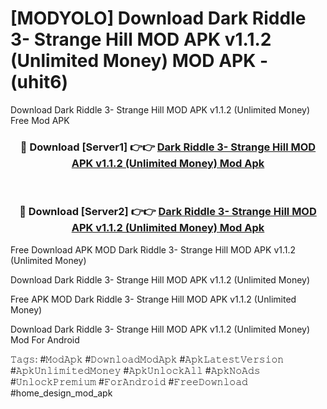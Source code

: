 # [MODYOLO] Download Dark Riddle 3- Strange Hill MOD APK v1.1.2 (Unlimited Money) MOD APK - (uhit6)
Download Dark Riddle 3- Strange Hill MOD APK v1.1.2 (Unlimited Money) Free Mod APK

<div align="center">
<h3>🔴 Download [Server1] 👉👉 <a href="https://apk-comot.site?title=Dark_Riddle_3-_Strange_Hill_MOD_APK_v1.1.2_(Unlimited_Money)">Dark Riddle 3- Strange Hill MOD APK v1.1.2 (Unlimited Money) Mod Apk</a></h3><br>

<h3>🔴 Download [Server2] 👉👉 <a href="https://apk-comot.site?title=Dark_Riddle_3-_Strange_Hill_MOD_APK_v1.1.2_(Unlimited_Money)">Dark Riddle 3- Strange Hill MOD APK v1.1.2 (Unlimited Money) Mod Apk</a></h3>
</div>


Free Download APK MOD Dark Riddle 3- Strange Hill MOD APK v1.1.2 (Unlimited Money)

Download Dark Riddle 3- Strange Hill MOD APK v1.1.2 (Unlimited Money) 

Free APK MOD Dark Riddle 3- Strange Hill MOD APK v1.1.2 (Unlimited Money) 

Download Dark Riddle 3- Strange Hill MOD APK v1.1.2 (Unlimited Money) Mod For Android

𝚃𝚊𝚐𝚜: #𝙼𝚘𝚍𝙰𝚙𝚔 #𝙳𝚘𝚠𝚗𝚕𝚘𝚊𝚍𝙼𝚘𝚍𝙰𝚙𝚔 #𝙰𝚙𝚔𝙻𝚊𝚝𝚎𝚜𝚝𝚅𝚎𝚛𝚜𝚒𝚘𝚗 #𝙰𝚙𝚔𝚄𝚗𝚕𝚒𝚖𝚒𝚝𝚎𝚍𝙼𝚘𝚗𝚎𝚢 #𝙰𝚙𝚔𝚄𝚗𝚕𝚘𝚌𝚔𝙰𝚕𝚕 #𝙰𝚙𝚔𝙽𝚘𝙰𝚍𝚜 #𝚄𝚗𝚕𝚘𝚌𝚔𝙿𝚛𝚎𝚖𝚒𝚞𝚖 #𝙵𝚘𝚛𝙰𝚗𝚍𝚛𝚘𝚒𝚍 #𝙵𝚛𝚎𝚎𝙳𝚘𝚠𝚗𝚕𝚘𝚊𝚍 #home_design_mod_apk